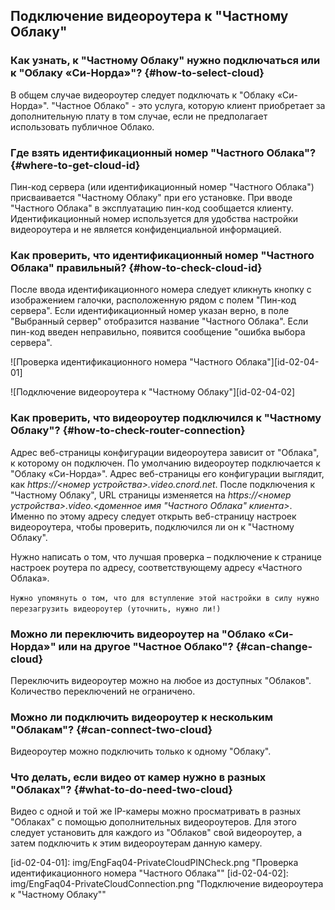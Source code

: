 ## Подключение видеороутера к "Частному Облаку"

### Как узнать, к "Частному Облаку" нужно подключаться или к "Облаку «Си-Норда»"? {#how-to-select-cloud}

В общем случае видеороутер следует подключать к "Облаку «Си-Норда»". "Частное Облако" - это услуга, которую клиент приобретает за дополнительную плату в том случае, если не предполагает использовать публичное Облако. 

### Где взять идентификационный номер "Частного Облака"? {#where-to-get-cloud-id}

Пин-код сервера (или идентификационный номер "Частного Облака") присваивается "Частному Облаку" при его установке. При вводе "Частного Облака" в эксплуатацию пин-код сообщается клиенту. Идентификационный номер используется для удобства настройки видеороутера и не является конфиденциальной информацией.

### Как проверить, что идентификационный номер "Частного Облака" правильный? {#how-to-check-cloud-id}

После ввода идентификационного номера следует кликнуть кнопку с изображением галочки, расположенную рядом с полем "Пин-код сервера". Если идентификационный номер указан верно, в поле "Выбранный сервер" отобразится название "Частного Облака". Если пин-код введен неправильно, появится сообщение "ошибка выбора сервера".

![Проверка идентификационного номера "Частного Облака"][id-02-04-01]

![Подключение видеороутера к "Частному Облаку"][id-02-04-02]

### Как проверить, что видеороутер подключился к "Частному Облаку"? {#how-to-check-router-connection}

Адрес веб-страницы конфигурации видеороутера зависит от "Облака", к которому он подключен. По умолчанию видеороутер подключается к "Облаку «Си-Норда»". Адрес веб-страницы  его конфигурации выглядит, как *https://\<номер устройства\>.video.cnord.net*. После подключения к "Частному Облаку", URL страницы изменяется на *https://\<номер устройства\>.video.\<доменное имя "Частного Облака" клиента\>*. Именно по этому адресу следует открыть веб-страницу настроек видеороутера, чтобы проверить, подключился ли он к "Частному Облаку".

Нужно написать о том, что лучшая проверка – подключение к странице настроек роутера по адресу, соответствующему адресу «Частного Облака». 

`Нужно упомянуть о том, что для вступление этой настройки в силу нужно перезагрузить видеороутер (уточнить, нужно ли!)`

### Можно ли переключить видеороутер на "Облако «Си-Норда»" или на другое "Частное Облако"? {#can-change-cloud}

Переключить видеороутер можно на любое из доступных "Облаков". Количество переключений не ограничено.

### Можно ли подключить видеороутер к нескольким "Облакам"? {#can-connect-two-cloud}

Видеороутер можно подключить только к одному "Облаку".

### Что делать, если видео от камер нужно в разных "Облаках"? {#what-to-do-need-two-cloud}

Видео с одной и той же IP-камеры можно просматривать в разных "Облаках" с помощью дополнительных видеороутеров. Для этого следует установить для каждого из "Облаков" свой видеороутер, а затем подключить к этим видеороутерам данную камеру.

[id-02-04-01]: img/EngFaq04-PrivateCloudPINCheck.png "Проверка идентификационного номера "Частного Облака""
[id-02-04-02]: img/EngFaq04-PrivateCloudConnection.png "Подключение видеороутера к "Частному Облаку""
